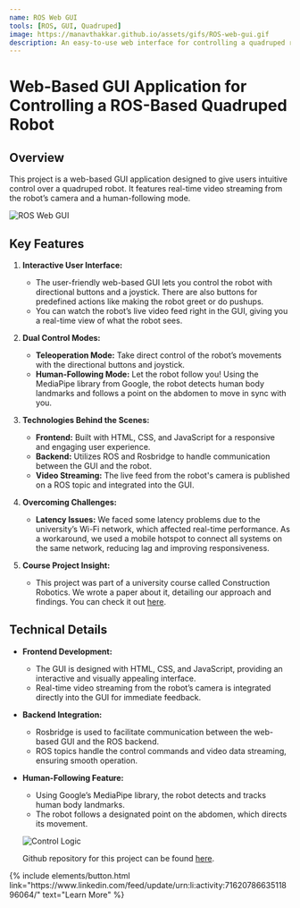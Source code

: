 ```yaml
---
name: ROS Web GUI 
tools: [ROS, GUI, Quadruped]
image: https://manavthakkar.github.io/assets/gifs/ROS-web-gui.gif
description: An easy-to-use web interface for controlling a quadruped robot with real-time video streaming and a feature that lets the robot follow a person. It's designed to make interacting with the robot simple and intuitive, combining practical web tools with robotics.
---
```

# Web-Based GUI Application for Controlling a ROS-Based Quadruped Robot

## Overview

This project is a web-based GUI application designed to give users intuitive control over a quadruped robot. It features real-time video streaming from the robot’s camera and a human-following mode.

![ROS Web GUI](https://manavthakkar.github.io/assets/images/web-gui.png)

## Key Features

1. **Interactive User Interface:**
   - The user-friendly web-based GUI lets you control the robot with directional buttons and a joystick. There are also buttons for predefined actions like making the robot greet or do pushups.
   - You can watch the robot’s live video feed right in the GUI, giving you a real-time view of what the robot sees.

2. **Dual Control Modes:**
   - **Teleoperation Mode:** Take direct control of the robot’s movements with the directional buttons and joystick.
   - **Human-Following Mode:** Let the robot follow you! Using the MediaPipe library from Google, the robot detects human body landmarks and follows a point on the abdomen to move in sync with you.

3. **Technologies Behind the Scenes:**
   - **Frontend:** Built with HTML, CSS, and JavaScript for a responsive and engaging user experience.
   - **Backend:** Utilizes ROS and Rosbridge to handle communication between the GUI and the robot.
   - **Video Streaming:** The live feed from the robot's camera is published on a ROS topic and integrated into the GUI.

4. **Overcoming Challenges:**
   - **Latency Issues:** We faced some latency problems due to the university’s Wi-Fi network, which affected real-time performance. As a workaround, we used a mobile hotspot to connect all systems on the same network, reducing lag and improving responsiveness.

5. **Course Project Insight:**
   - This project was part of a university course called Construction Robotics. We wrote a paper about it, detailing our approach and findings. You can check it out [here](https://drive.google.com/file/d/1J3n438PW5EqMj7WWqf7FyHSNZ-YNkqSv/view?usp=drive_link).

## Technical Details

- **Frontend Development:**
  - The GUI is designed with HTML, CSS, and JavaScript, providing an interactive and visually appealing interface.
  - Real-time video streaming from the robot’s camera is integrated directly into the GUI for immediate feedback.

- **Backend Integration:**
  - Rosbridge is used to facilitate communication between the web-based GUI and the ROS backend.
  - ROS topics handle the control commands and video data streaming, ensuring smooth operation.

- **Human-Following Feature:**
  - Using Google’s MediaPipe library, the robot detects and tracks human body landmarks.
  - The robot follows a designated point on the abdomen, which directs its movement.

  ![Control Logic](https://manavthakkar.github.io/assets/images/rectangle.jpg)

  Github repository for this project can be found [here](https://github.com/manavthakkar/construction-robotics-TUHH).

<p class="text-center">
{% include elements/button.html link="https://www.linkedin.com/feed/update/urn:li:activity:7162078663511896064/" text="Learn More" %}
</p>